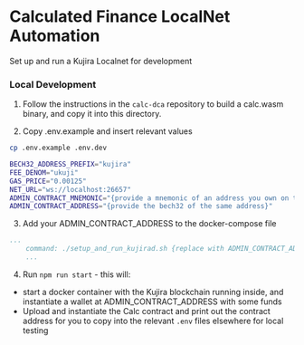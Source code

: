 # **Calculated Finance LocalNet Automation**

Set up and run a Kujira Localnet for development

### **Local Development**

1. Follow the instructions in the `calc-dca` repository to build a calc.wasm binary, and copy it into this directory.

2. Copy .env.example and insert relevant values

```bash
cp .env.example .env.dev
```

```bash
BECH32_ADDRESS_PREFIX="kujira"
FEE_DENOM="ukuji"
GAS_PRICE="0.00125"
NET_URL="ws://localhost:26657"
ADMIN_CONTRACT_MNEMONIC="{provide a mnemonic of an address you own on testnet}"
ADMIN_CONTRACT_ADDRESS="{provide the bech32 of the same address}"
```

3. Add your ADMIN_CONTRACT_ADDRESS to the docker-compose file

```yml
...
    command: ./setup_and_run_kujirad.sh {replace with ADMIN_CONTRACT_ADDRESS value}
    ...
```

4. Run `npm run start` - this will:

- start a docker container with the Kujira blockchain running inside, and instantiate a wallet at ADMIN_CONTRACT_ADDRESS with some funds
- Upload and instantiate the Calc contract and print out the contract address for you to copy into the relevant `.env` files elsewhere for local testing
